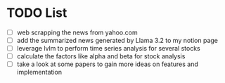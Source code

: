 # TODO List

- [ ] web scrapping the news from yahoo.com
- [ ] add the summarized news generated by Llama 3.2 to my notion page
- [ ] leverage lvlm to perform time series analysis for several stocks
- [ ] calculate the factors like alpha and beta for stock analysis
- [ ] take a look at some papers to gain more ideas on features and implementation